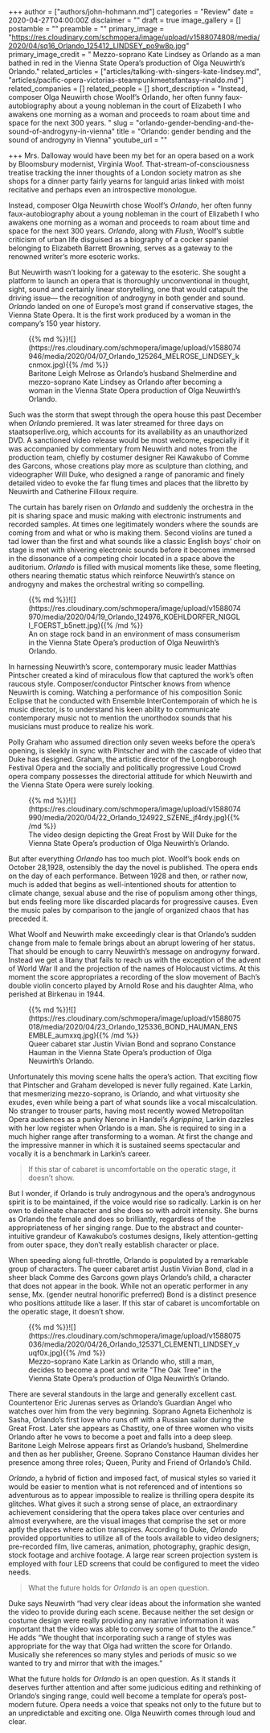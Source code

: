 +++
author = ["authors/john-hohmann.md"]
categories = "Review"
date = 2020-04-27T04:00:00Z
disclaimer = ""
draft = true
image_gallery = []
postamble = ""
preamble = ""
primary_image = "https://res.cloudinary.com/schmopera/image/upload/v1588074808/media/2020/04/sq16_Orlando_125412_LINDSEY_po9w8p.jpg"
primary_image_credit = " Mezzo-soprano Kate Lindsey as Orlando as a man bathed in red in the Vienna State Opera’s production of Olga Neuwirth’s Orlando."
related_articles = ["articles/talking-with-singers-kate-lindsey.md", "articles/pacific-opera-victorias-steampunkmeetsfantasy-rinaldo.md"]
related_companies = []
related_people = []
short_description = "Instead, composer Olga Neuwirth chose Woolf’s Orlando, her often funny faux-autobiography about a young nobleman in the court of Elizabeth I who awakens one morning as a woman and proceeds to roam about time and space for the next 300 years. "
slug = "orlando-gender-bending-and-the-sound-of-androgyny-in-vienna"
title = "Orlando: gender bending and the sound of androgyny in Vienna"
youtube_url = ""

+++
Mrs. Dalloway would have been my bet for an opera based on a work by Bloomsbury modernist, Virginia Woof. That-stream-of-consciousness treatise tracking the inner thoughts of a London society matron as she shops for a dinner party fairly yearns for languid arias linked with moist recitative and perhaps even an introspective monologue.

Instead, composer Olga Neuwirth chose Woolf’s _Orlando_, her often funny faux-autobiography about a young nobleman in the court of Elizabeth I who awakens one morning as a woman and proceeds to roam about time and space for the next 300 years. _Orlando_, along with _Flush_, Woolf’s subtle criticism of urban life disguised as a biography of a cocker spaniel belonging to Elizabeth Barrett Browning, serves as a gateway to the renowned writer’s more esoteric works.

But Neuwirth wasn’t looking for a gateway to the esoteric. She sought a platform to launch an opera that is thoroughly unconventional in thought, sight, sound and certainly linear storytelling, one that would catapult the driving issue— the recognition of androgyny in both gender and sound. _Orlando_ landed on one of Europe’s most grand if conservative stages, the Vienna State Opera. It is the first work produced by a woman in the company’s 150 year history.

<figure data-type="image">{{% md %}}![](https://res.cloudinary.com/schmopera/image/upload/v1588074946/media/2020/04/07_Orlando_125264_MELROSE_LINDSEY_kcnmox.jpg){{% /md %}}

<figcaption>Baritone Leigh Melrose as Orlando’s husband Shelmerdine and mezzo-soprano Kate Lindsey as Orlando  after becoming a woman in the Vienna State Opera production of Olga Neuwirth’s Orlando.</figcaption>

</figure>

Such was the storm that swept through the opera house this past December when _Orlando_ premiered. It was later streamed for three days on staatsoperlive.org, which accounts for its availability as an unauthorized DVD. A sanctioned video release would be most welcome, especially if it was accompanied by commentary from Neuwirth and notes from the production team, chiefly by costumer designer Rei Kawakubo of Comme des Garcons, whose creations play more as sculpture than clothing, and videographer Will Duke, who designed a range of panoramic and finely detailed video to evoke the far flung times and places that the libretto by Neuwirth and Catherine Filloux require.

The curtain has barely risen on _Orlando_ and suddenly the orchestra in the pit is sharing space and music making with electronic instruments and recorded samples. At times one legitimately wonders where the sounds are coming from and what or who is making them. Second violins are tuned a tad lower than the first and what sounds like a classic English boys’ choir on stage is met with shivering electronic sounds before it becomes immersed in the dissonance of a competing choir located in a space above the auditorium. _Orlando_ is filled with musical moments like these, some fleeting, others nearing thematic status which reinforce Neuwirth’s stance on androgyny and makes the orchestral writing so compelling.

<figure data-type="image">{{% md %}}![](https://res.cloudinary.com/schmopera/image/upload/v1588074970/media/2020/04/19_Orlando_124976_KOEHLDORFER_NIGGLI_FOERST_b5nett.jpg){{% /md %}}

<figcaption>An on stage rock band in an environment of mass consumerism in the Vienna State Opera’s production of Olga Neuwirth’s Orlando.</figcaption>

</figure>

In harnessing Neuwirth’s score, contemporary music leader Matthias Pintscher created a kind of miraculous flow that captured the work’s often raucous style. Composer/conductor Pintscher knows from whence Neuwirth is coming. Watching a performance of his composition Sonic Eclipse that he conducted with Ensemble InterContemporain of which he is music director, is to understand his keen ability to communicate contemporary music not to mention the unorthodox sounds that his musicians must produce to realize his work.

Polly Graham who assumed direction only seven weeks before the opera’s opening, is sleekly in sync with Pintscher and with the cascade of video that Duke has designed. Graham, the artistic director of the Longborough Festival Opera and the socially and politically progressive Loud Crowd opera company possesses the directorial attitude for which Neuwirth and the Vienna State Opera were surely looking.

<figure data-type="image">{{% md %}}![](https://res.cloudinary.com/schmopera/image/upload/v1588074990/media/2020/04/22_Orlando_124922_SZENE_jf4rdy.jpg){{% /md %}}

<figcaption>The video design depicting the Great Frost by Will Duke for the Vienna State Opera’s production of Olga Neuwirth’s Orlando.</figcaption>

</figure>

But after everything _Orlando_ has too much plot. Woolf’s book ends on October 28,1928, ostensibly the day the novel is published. The opera ends on the day of each performance. Between 1928 and then, or rather now, much is added that begins as well-intentioned shouts for attention to climate change, sexual abuse and the rise of populism among other things, but ends feeling more like discarded placards for progressive causes. Even the music pales by comparison to the jangle of organized chaos that has preceded it.

What Woolf and Neuwirth make exceedingly clear is that Orlando’s sudden change from male to female brings about an abrupt lowering of her status. That should be enough to carry Neuwirth’s message on androgyny forward. Instead we get a litany that fails to reach us with the exception of the advent of World War II and the projection of the names of Holocaust victims. At this moment the score appropriates a recording of the slow movement of Bach’s double violin concerto played by Arnold Rose and his daughter Alma, who perished at Birkenau in 1944.

<figure data-type="image">{{% md %}}![](https://res.cloudinary.com/schmopera/image/upload/v1588075018/media/2020/04/23_Orlando_125336_BOND_HAUMAN_ENSEMBLE_aumxxq.jpg){{% /md %}}

<figcaption>Queer cabaret star Justin Vivian Bond and soprano Constance Hauman in the Vienna State Opera’s production of Olga Neuwirth’s Orlando.</figcaption>

</figure>

Unfortunately this moving scene halts the opera’s action. That exciting flow that Pintscher and Graham developed is never fully regained. Kate Larkin, that mesmerizing mezzo-soprano, is Orlando, and what virtuosity she exudes, even while being a part of what sounds like a vocal miscalculation. No stranger to trouser parts, having most recently wowed Metropolitan Opera audiences as a punky Nerone in Handel’s _Agrippina_, Larkin dazzles with her low register when Orlando is a man. She is required to sing in a much higher range after transforming to a woman. At first the change and the impressive manner in which it is sustained seems spectacular and vocally it is a benchmark in Larkin’s career. 

> If this star of cabaret is uncomfortable on the operatic stage, it doesn’t show.

But I wonder, if Orlando is truly androgynous and the opera’s androgynous spirit is to be maintained, if the voice would rise so radically. Larkin is on her own to delineate character and she does so with adroit intensity. She burns as Orlando the female and does so brilliantly, regardless of the appropriateness of her singing range. Due to the abstract and counter-intuitive grandeur of Kawakubo’s costumes designs, likely attention-getting from outer space, they don’t really establish character or place.

When speeding along full-throttle, Orlando is populated by a remarkable group of characters. The queer cabaret artist Justin Vivian Bond, clad in a sheer black Comme des Garcons gown plays Orlando’s child, a character that does not appear in the book. While not an operatic performer in any sense, Mx. (gender neutral honorific preferred) Bond is a distinct presence who positions attitude like a laser. If this star of cabaret is uncomfortable on the operatic stage, it doesn’t show.

<figure data-type="image">{{% md %}}![](https://res.cloudinary.com/schmopera/image/upload/v1588075036/media/2020/04/26_Orlando_125371_CLEMENTI_LINDSEY_vuqf0x.jpg){{% /md %}}

<figcaption>Mezzo-soprano Kate Larkin as Orlando who, still a man, decides to become a poet and write "The Oak Tree" in the Vienna State Opera’s production of Olga Neuwirth’s Orlando.</figcaption>

</figure>

There are several standouts in the large and generally excellent cast. Countertenor Eric Jurenas serves as Orlando’s Guardian Angel who watches over him from the very beginning. Soprano Agneta Eichenholz is Sasha, Orlando’s first love who runs off with a Russian sailor during the Great Frost. Later she appears as Chastity, one of three women who visits Orlando after he vows to become a poet and falls into a deep sleep. Baritone Leigh Melrose appears first as Orlando’s husband, Shelmerdine and then as her publisher, Greene. Soprano Constance Hauman divides her presence among three roles; Queen, Purity and Friend of Orlando’s Child.

_Orlando_, a hybrid of fiction and imposed fact, of musical styles so varied it would be easier to mention what is not referenced and of intentions so adventurous as to appear impossible to realize is thrilling opera despite its glitches. What gives it such a strong sense of place, an extraordinary achievement considering that the opera takes place over centuries and almost everywhere, are the visual images that comprise the set or more aptly the places where action transpires. According to Duke, _Orlando_ provided opportunities to utilize all of the tools available to video designers; pre-recorded film, live cameras, animation, photography, graphic design, stock footage and archive footage. A large rear screen projection system is employed with four LED screens that could be configured to meet the video needs.

> What the future holds for _Orlando_ is an open question.

Duke says Neuwirth “had very clear ideas about the information she wanted the video to provide during each scene. Because neither the set design or costume design were really providing any narrative information it was important that the video was able to convey some of that to the audience.” He adds “We thought that incorporating such a range of styles was appropriate for the way that Olga had written the score for Orlando. Musically she references so many styles and periods of music so we wanted to try and mirror that with the images.”

What the future holds for _Orlando_ is an open question. As it stands it deserves further attention and after some judicious editing and rethinking of Orlando’s singing range, could well become a template for opera’s post-modern future. Opera needs a voice that speaks not only to the future but to an unpredictable and exciting one. Olga Neuwirth comes through loud and clear.